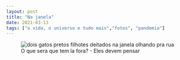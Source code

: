```yaml
---
layout: post
title: "Na janela"
date: 2021-03-13
tags: ["a vida, o universo e tudo mais","fotos", "pandemia"]
---
```

<figure class="foto-post">
            <img src="{{ site.baseurl }}/assets/fotos/2021/03/20210313_095838.jpg" alt="dois gatos pretos filhotes deitados na janela olhando pra rua" title="Pequenos Woody e Mérida">
  <figcaption>O que sera que tem la fora? - Eles devem pensar</figcaption>
</figure>